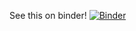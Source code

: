 See this on binder!
[![Binder](https://mybinder.org/badge_logo.svg)](https://mybinder.org/v2/gh/josefinaalgotsson/jupyter-notebook/HEAD)

